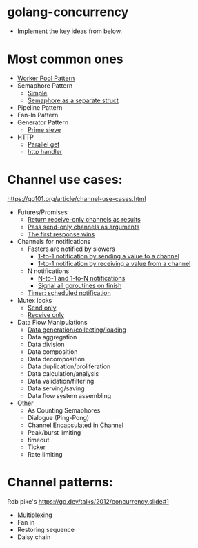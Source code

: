 # golang-concurrency
* Implement the key ideas from below.

# Most common ones 
* [Worker Pool Pattern](common/worker-pool/main.go)
* Semaphore Pattern
  * [Simple](common/semaphore/example1/main.go)
  * [Semaphore as a separate struct](common/semaphore/example2/main.go)
* Pipeline Pattern
* Fan-In Pattern
* Generator Pattern
  * [Prime sieve](common/generator/prime_sieve/main.go)
* HTTP
  * [Parallel get](common/http-based/parallel-get/main.go)
  * [http handler](common/http-based/http-handler/main.go)

# Channel use cases: 
https://go101.org/article/channel-use-cases.html
* Futures/Promises
  * [Return receive-only channels as results](futures/example1/main.go)
  * [Pass send-only channels as arguments](futures/example2/main.go)
  * [The first response wins](futures/example3/main.go)
* Channels for notifications
  * Fasters are notified by slowers
    * [1-to-1 notification by sending a value to a channel](notifications/example1/main.go)
    * [1-to-1 notification by receiving a value from a channel](notifications/example1/main.go)
  * N notifications
     * [N-to-1 and 1-to-N notifications](notifications/example3/main.go)
     * [Signal all goroutines on finish](notifications/example5/main.go)
  * [Timer: scheduled notification](notifications/example4/main.go)
* Mutex locks
  * [Send only](mutex-locks/example1/main.go)
  * [Receive only](mutex-locks/example2/main.go)
* Data Flow Manipulations
  * [Data generation/collecting/loading](data-flow/example1/main.go)
  * Data aggregation
  * Data division
  * Data composition
  * Data decomposition
  * Data duplication/proliferation
  * Data calculation/analysis
  * Data validation/filtering
  * Data serving/saving
  * Data flow system assembling
* Other
  * As Counting Semaphores
  * Dialogue (Ping-Pong)
  * Channel Encapsulated in Channel
  * Peak/burst limiting
  * timeout
  * Ticker
  * Rate limiting

# Channel patterns: 
Rob pike's https://go.dev/talks/2012/concurrency.slide#1
* Multiplexing
* Fan in
* Restoring sequence
* Daisy chain
